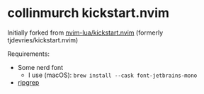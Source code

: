 # collinmurch kickstart.nvim

Initially forked from [nvim-lua/kickstart.nvim](https://github.com/nvim-lua/kickstart.nvim) (formerly tjdevries/kickstart.nvim)

Requirements:

- Some nerd font
  - I use (macOS): `brew install --cask font-jetbrains-mono`
- [ripgrep](https://github.com/BurntSushi/ripgrep)
